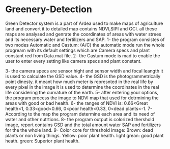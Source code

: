 # Greenery-Detection
Green Detector system is a part of Ardea used to make maps of agriculture land and convert it to detailed map contains NDVI,SIPI and GCI. all these maps are analysed and genrate the coordinates of areas with water strees and its necessary water and fertilizers and SAP. 1- the program consistes of two modes Automatic and Castum: (A/C) the automatic mode run the whole progream with its default settings which are Camera specs and plant constant red from Data.mat file. 2- the Castum mode is mad to enable the user to enter every setting like camera specs and plant constant.

3- the camera specs are sensor hight and sensor width and focal leangth it is used to calculate the GSD value. 4- the GSD is the photogrammetrically point dinesty. it meant how much meter is represnted in the real life by every pixel in the image it is used to determine the coordinates in the real life considering the curvature of the earth. 5- after entering your options, the program process the image to NDVI map that used for detrmining the areas with good or bad health. 6- the ranges of NDVI is: 0.66<Great health<1, 0.33<good<0.66, 0<poor health<0.33, 0<dead plants<-1. 7- According to the map the program determine each area and its need of water and other nutrtions. 8- the program output is colorized thershold image, report contains GSD and the total amount water SAP and fertilizers for the the whole land. 9- Color core for threshold image: Brown: dead plants or non living things. Yellow: poor plant health. light grean: good plant heath. green: Superior plant health.